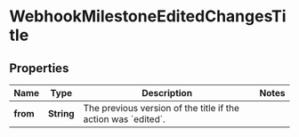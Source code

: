 

# WebhookMilestoneEditedChangesTitle


## Properties

| Name | Type | Description | Notes |
|------------ | ------------- | ------------- | -------------|
|**from** | **String** | The previous version of the title if the action was &#x60;edited&#x60;. |  |



